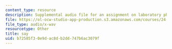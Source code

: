 ```yaml
---
content_type: resource
description: Supplemental audio file for an assignment on laboratory phonology.
file: https://ol-ocw-studio-app-production.s3.amazonaws.com/courses/24-910-topics-in-linguistic-theory-laboratory-phonology-spring-2007/b72585f30e9dac8db2dd747b6ac3079f_say.wav
file_type: audio/x-wav
resourcetype: Other
title: say
uid: b72585f3-0e9d-ac8d-b2dd-747b6ac3079f
---
```


